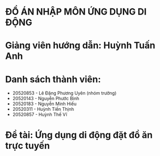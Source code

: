 # ĐỒ ÁN NHẬP MÔN ỨNG DỤNG DI ĐỘNG
# Giảng viên hướng dẫn: Huỳnh Tuấn Anh
# Danh sách thành viên: 
- 20520853 - Lê Đặng Phương Uyên (nhóm trưởng)
- 20520143 - Nguyễn Phước Bình
- 20520183 - Nguyễn Minh Hiếu
- 20520311 - Huỳnh Tiến Thịnh	
- 20520857 - Huỳnh Thế Vĩ
# Đề tài: Ứng dụng di động đặt đồ ăn trực tuyến
